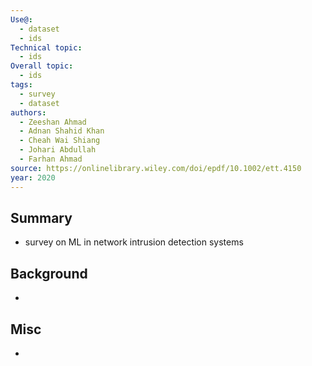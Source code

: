 ```yaml
---
Use@:
  - dataset
  - ids
Technical topic:
  - ids
Overall topic:
  - ids
tags:
  - survey
  - dataset
authors:
  - Zeeshan Ahmad
  - Adnan Shahid Khan
  - Cheah Wai Shiang
  - Johari Abdullah
  - Farhan Ahmad
source: https://onlinelibrary.wiley.com/doi/epdf/10.1002/ett.4150
year: 2020
---
```



## Summary
- survey on ML in network intrusion detection systems
## Background
- 

## Misc
- 
